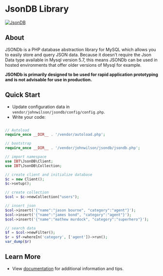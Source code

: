 # JsonDB Library

[![JsonDB](https://github.com/johnwilson/jsondb/raw/master/jsondb.png)](#JsonDB)

## About

JSONDb is a PHP database abstraction library for MySQL which allows you to easily store and query JSON data. Because it doesn't require the Json Data type available in Mysql version 5.7, this means JSONDb can be used in hosted environments that offer older versions of Mysql for example.

**JSONDb is primarily designed to be used for rapid application prototyping and is not advisable for use in production.**

## Quick Start

* Update configuration data in `vendor/johnwilson/jsondb/config/config.php`.
* Write your code:

```PHP

// Autoload
require_once __DIR__ . '/vendor/autoload.php';

// bootstrap
require_once __DIR__ . '/vendor/johnwilson/jsondb/jsondb.php';

// import namespace
use IBT\JsonDB\Client;
use IBT\JsonDB\Collection;

// create client and initialize database
$c = new Client();
$c->setup();

// create collection
$col = $c->newCollection("users");

// insert json
$col->insert('{"name":"jason bourne", "category":"agent"}');
$col->insert('{"name":"james bond", "category":"agent"}');
$col->insert('{"name":"mathew murdock", "category":"superhero"}');

// search data
$f = $col->newFilter();
$r = $f->whereIn('category', ['agent'])->run();
var_dump($r)
```

## Learn More

* View [documentation](https://github.com/johnwilson/jsondb/blob/master/docs/index.md) for additional information and tips.
